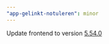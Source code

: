 ```yaml
---
"app-gelinkt-notuleren": minor
---
```


Update frontend to version [5.54.0](https://github.com/lblod/frontend-gelinkt-notuleren/releases/tag/v5.54.0)
